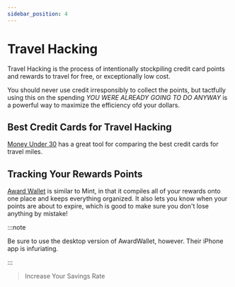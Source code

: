 ```yaml
---
sidebar_position: 4
---
```


# Travel Hacking

Travel Hacking is the process of intentionally stockpiling credit card points and rewards to travel for free, or exceptionally low cost.

You should never use credit irresponsibly to collect the points, but tactfully using this on the spending *YOU WERE ALREADY GOING TO DO ANYWAY* is a powerful way to maximize the efficiency ofd your dollars.

## Best Credit Cards for Travel Hacking

[Money Under 30](https://www.moneyunder30.com/credit-card-results) has a great tool for comparing the best credit cards for travel miles.

## Tracking Your Rewards Points

[Award Wallet](https://awardwallet.com/api/main) is similar to Mint, in that it compiles all of your rewards onto one place and keeps everything organized. It also lets you know when your points are about to expire, which is good to make sure you don't lose anything by mistake!

:::note

Be sure to use the desktop version of AwardWallet, however. Their iPhone app is infuriating.

:::

>Increase Your Savings Rate
